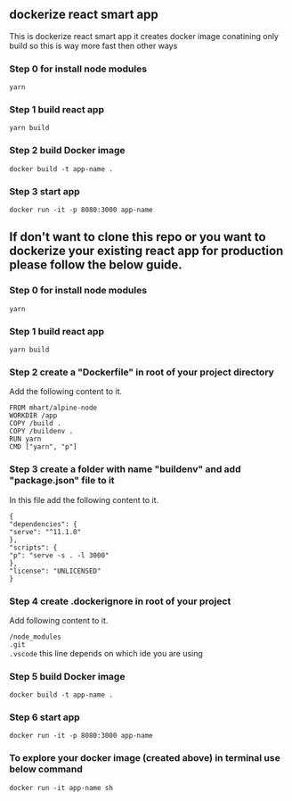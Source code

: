 ## dockerize react smart app

This is dockerize react smart app it creates docker image conatining only build
so this is way more fast then other ways

### Step 0 for install node modules

`yarn`

### Step 1 build react app

`yarn build`

### Step 2 build Docker image

`docker build -t app-name .`

### Step 3 start app

`docker run -it -p 8080:3000 app-name`

## If don't want to clone this repo or you want to dockerize your existing react app for production please follow the below guide.

### Step 0 for install node modules

`yarn`

### Step 1 build react app

`yarn build`

### Step 2 create a "Dockerfile" in root of your project directory

Add the following content to it.

`FROM mhart/alpine-node`  
`WORKDIR /app`  
`COPY /build .`  
`COPY /buildenv .`  
`RUN yarn`  
`CMD ["yarn", "p"]`

### Step 3 create a folder with name "buildenv" and add "package.json" file to it

In this file add the following content to it.

`{`  
 `"dependencies": {`  
 `"serve": "^11.1.0"`  
 `},`  
 `"scripts": {`  
 `"p": "serve -s . -l 3000"`  
 `},`  
 `"license": "UNLICENSED"`  
`}`

### Step 4 create .dockerignore in root of your project

Add following content to it.

`/node_modules`  
`.git`  
`.vscode` this line depends on which ide you are using

### Step 5 build Docker image

`docker build -t app-name .`

### Step 6 start app

`docker run -it -p 8080:3000 app-name`

### To explore your docker image (created above) in terminal use below command

`docker run -it app-name sh`
